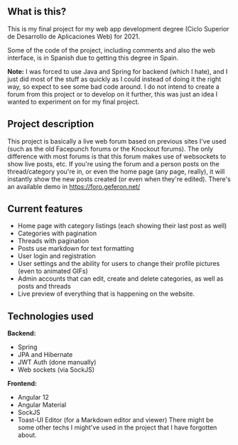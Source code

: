 
## What is this?
This is my final project for my web app development degree (Ciclo Superior de Desarrollo de Aplicaciones Web) for 2021.

Some of the code of the project, including comments and also the web interface, is in Spanish due to getting this degree in Spain.

**Note:**
I was forced to use Java and Spring for backend (which I hate), and I just did most of the stuff as quickly as I could instead of doing it the right way, so expect to see some bad code around.
I do not intend to create a forum from this project or to develop on it further, this was just an idea I wanted to experiment on for my final project.

## Project description
This project is basically a live web forum based on previous sites I've used (such as the old Facepunch forums or the Knockout forums).
The only difference with most forums is that this forum makes use of websockets to show live posts, etc. If you're using the forum and a person posts on the thread/category you're in, or even the home page (any page, really), it will instantly show the new posts created (or even when they're edited).
There's an available demo in https://foro.geferon.net/

## Current features
 - Home page with category listings (each showing their last post as well)
 - Categories with pagination
 - Threads with pagination
 - Posts use markdown for text formatting
 - User login and registration
 - User settings and the ability for users to change their profile pictures (even to animated GIFs)
 - Admin accounts that can edit, create and delete categories, as well as posts and threads
 - Live preview of everything that is happening on the website.

## Technologies used
**Backend:**
 - Spring
 - JPA and Hibernate
 - JWT Auth (done manually)
 - Web sockets (via SockJS)

**Frontend:**
 - Angular 12
 - Angular Material
 - SockJS
 - Toast-UI Editor (for a Markdown editor and viewer)
There might be some other techs I might've used in the project that I have forgotten about.